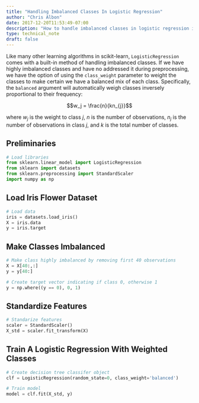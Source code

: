 ```yaml
---
title: "Handling Imbalanced Classes In Logistic Regression"
author: "Chris Albon"
date: 2017-12-20T11:53:49-07:00
description: "How to handle imbalanced classes in logistic regression in scikit-learn."
type: technical_note
draft: false
---
```

Like many other learning algorithms in scikit-learn, `LogisticRegression` comes with a built-in method of handling imbalanced classes. If we have highly imbalanced classes and have no addressed it during preprocessing, we have the option of using the `class_weight` parameter to weight the classes to make certain we have a balanced mix of each class. Specifically, the `balanced` argument will automatically weigh classes inversely proportional to their frequency:

$$w_j = \frac{n}{kn_{j}}$$

where $w_j$ is the weight to class $j$, $n$ is the number of observations, $n_j$ is the number of observations in class $j$, and $k$ is the total number of classes.

## Preliminaries


```python
# Load libraries
from sklearn.linear_model import LogisticRegression
from sklearn import datasets
from sklearn.preprocessing import StandardScaler
import numpy as np

```

## Load Iris Flower Dataset


```python
# Load data
iris = datasets.load_iris()
X = iris.data
y = iris.target
```

## Make Classes Imbalanced


```python
# Make class highly imbalanced by removing first 40 observations
X = X[40:,:]
y = y[40:]

# Create target vector indicating if class 0, otherwise 1
y = np.where((y == 0), 0, 1)
```

## Standardize Features


```python
# Standarize features
scaler = StandardScaler()
X_std = scaler.fit_transform(X)
```

## Train A Logistic Regression With Weighted Classes


```python
# Create decision tree classifer object
clf = LogisticRegression(random_state=0, class_weight='balanced')

# Train model
model = clf.fit(X_std, y)
```

